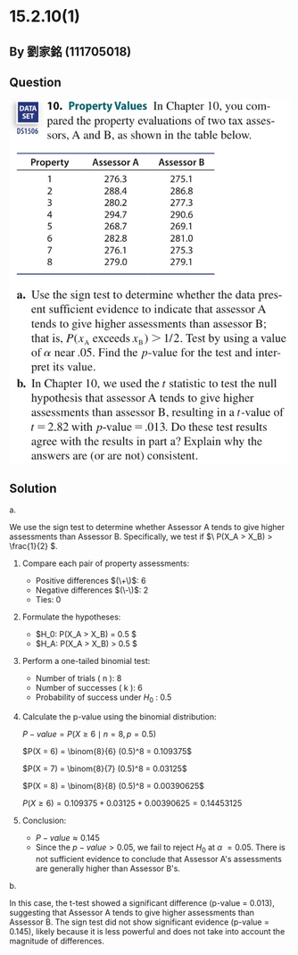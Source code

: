 # 15.2.10(1)
## By 劉家銘 (111705018)

## Question
![image](https://github.com/HWTeng-Course/202402-Statistics/blob/main/Images/15.2.10.jpg)


## Solution
a.

We use the sign test to determine whether Assessor A tends to give higher assessments than Assessor B. Specifically, we test if $\ P(X_A > X_B) > \frac{1}{2} \$.

1. Compare each pair of property assessments:
    - Positive differences $(\+\)$: 6
    - Negative differences $(\-\)$: 2
    - Ties: 0

2. Formulate the hypotheses:
    - $H_0: P(X_A > X_B) = 0.5 $
    - $H_A: P(X_A > X_B) > 0.5 $

3. Perform a one-tailed binomial test:
    - Number of trials ( n ): 8
    - Number of successes ( k ): 6
    - Probability of success under $H_0$ : 0.5

4. Calculate the p-value using the binomial distribution:
    
    ${P-value} = P(X \geq 6 \mid n = 8, p = 0.5)$
    
    
    $P(X = 6) = \binom{8}{6} (0.5)^8 = 0.109375$
    
    
    $P(X = 7) = \binom{8}{7} (0.5)^8 = 0.03125$
    
    $P(X = 8) = \binom{8}{8} (0.5)^8 = 0.00390625$
    
    $P(X \geq 6) = 0.109375 + 0.03125 + 0.00390625 = 0.14453125$
    

5. Conclusion:
    - $P-value ≈ 0.145$
    - Since the $p-value > 0.05$, we fail to reject $H_0$ at $\alpha\ = 0.05$. There is not sufficient evidence to conclude that Assessor A's assessments are generally higher than Assessor B's.

b.

In this case, the t-test showed a significant difference (p-value = 0.013), suggesting that Assessor A tends to give higher assessments than Assessor B. The sign test did not show significant evidence (p-value = 0.145), likely because it is less powerful and does not take into account the magnitude of differences.
